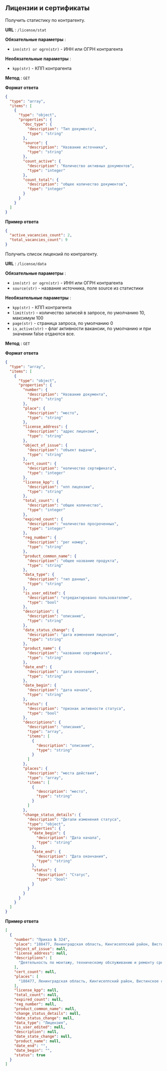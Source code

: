 ## Лицензии и сертификаты

Получить статистику по контрагенту.

**URL** : `/license/stat`

**Обязательные параметры** :
- `inn(str) or ogrn(str)` - ИНН или ОГРН контрагента

**Необязательные параметры** :
- `kpp(str)` - КПП контрагента

**Метод** : `GET`

**Формат ответа**

```json
{
  "type": "array",
  "items": [
    {
      "type": "object",
      "properties": {
        "doc_type": {
          "description": "Тип документа",
          "type": "string"
        },
        "source": {
          "description": "Название источника",
          "type": "string"
        },
        "count_active": {
          "description": "Количество активных документов",
          "type": "integer"
        },
        "count_total": {
          "description": "общее количество документов",
          "type": "integer"
        }
      }
    }
  ]
}
```

**Пример ответа**

```json
{
  "active_vacancies_count": 2,
  "total_vacancies_count": 9
}
```

Получить список лицензий по контрагенту.

**URL** : `/license/data`

**Обязательные параметры** :
- `inn(str) or ogrn(str)` - ИНН или ОГРН контрагента
- `source(str)` - название источника, поле source из статистики

**Необязательные параметры** :
- `kpp(str)` - КПП контрагента
- `limit(str)` - количество записей в запросе, по умолчанию 10, максимум 100
- `page(str)` - страница запроса, по умолчанию 0
- `is_active(str)` - флаг активности вакансии, по умолчанию и при значении false отдаются все. 

**Метод** : `GET`

**Формат ответа**

```json
{
  "type": "array",
  "items": [
    {
      "type": "object",
      "properties": {
        "number": {
          "description": "Название документа",
          "type": "string"
        },
        "place": {
          "description": "место",
          "type": "string"
        },
        "license_address": {
          "description": "адрес лицензии",
          "type": "string"
        },
        "object_of_issue": {
          "description": "объект выдачи",
          "type": "string"
        },
        "cert_count": {
          "description": "количество сертификата",
          "type": "integer"
        },
        "license_kpp": {
          "description": "кпп лицензии",
          "type": "string"
        },
        "total_count": {
          "description": "общее количество",
          "type": "integer"
        },
        "expired_count": {
          "description": "количество просроченных",
          "type": "integer"
        },
        "reg_number": {
          "description": "рег номер",
          "type": "string"
        },
        "product_common_name": {
          "description": "общее название продукта",
          "type": "string"
        },
        "data_type": {
          "description": "тип данных",
          "type": "string"
        },
        "is_user_edited": {
          "description": "отредактировано пользователем",
          "type": "bool"
        },
        "description": {
          "description": "описание",
          "type": "string"
        },
        "date_status_change": {
          "description": "дата изменения лицензии",
          "type": "string"
        },
        "product_name": {
          "description": "название сертификата",
          "type": "string"
        },
        "date_end": {
          "description": "дата окончания",
          "type": "string"
        },
        "date_begin": {
          "description": "дата начала",
          "type": "string"
        },
        "status": {
          "description": "признак активности статуса",
          "type": "bool"
        },
        "descriptions": {
          "description": "описания",
          "type": "array",
          "items": [
            {
              "description": "описание",
              "type": "string"
            }
          ]
        },
        "places": {
          "description": "места действия",
          "type": "array",
          "items": [
            {
              "description": "место",
              "type": "string"
            }
          ]
        },
        "change_status_details": {
          "description": "Детали изменения статуса",
          "type": "object",
          "properties": {
            "date_begin": {
              "description": "Дата начала",
              "type": "string"
            },
            "date_end": {
              "description": "Дата окончания",
              "type": "string"
            },
            "status": {
              "description": "Статус",
              "type": "bool"
            }
          }
        }
      }
    }
  ]
}
```

**Пример ответа**

```json
[
  {
    "number": "Приказ № 324",
    "place": "188477, Ленинградская область, Кингисеппский район, Вистинское сельское поселение, Морской торговый порт Усть-Луга, Комплекс по перевалке и фракционированию стабильного газового конденсата и продуктов его переработки",
    "object_of_issue": null,
    "license_address": null,
    "descriptions": [
      "Деятельность по монтажу, техническому обслуживанию и ремонту средств обеспечения пожарной безопасности зданий и сооружений"
    ],
    "cert_count": null,
    "places": [
      "188477, Ленинградская область, Кингисеппский район, Вистинское сельское поселение, Морской торговый порт Усть-Луга, Комплекс по перевалке и фракционированию стабильного газового конденсата и продуктов его переработки"
    ],
    "license_kpp": null,
    "total_count": null,
    "expired_count": null,
    "reg_number": null,
    "product_common_name": null,
    "change_status_details": null,
    "date_status_change": null,
    "data_type": "Лицензия",
    "is_user_edited": null,
    "description": null,
    "date_state_change": null,
    "product_name": null,
    "date_end": "",
    "date_begin": "",
    "status": true
  }
]
```